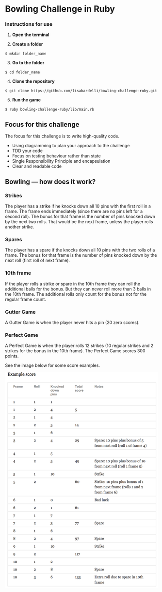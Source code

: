 Bowling Challenge in Ruby
=================

### Instructions for use

1. **Open the terminal**

2. **Create a folder**
```
$ mkdir folder_name 
```
3. **Go to the folder**
```
$ cd folder_name 
```
4. **Clone the repository**
```
$ git clone https://github.com/lisabardelli/bowling-challenge-ruby.git
```
5. **Run the game**
```
$ ruby bowling-challenge-ruby/lib/main.rb
```

## Focus for this challenge
The focus for this challenge is to write high-quality code.

* Using diagramming to plan your approach to the challenge
* TDD your code
* Focus on testing behaviour rather than state
* Single Responsibility Principle and encapsulation
* Clear and readable code

## Bowling — how does it work?

### Strikes

The player has a strike if he knocks down all 10 pins with the first roll in a frame. The frame ends immediately (since there are no pins left for a second roll). The bonus for that frame is the number of pins knocked down by the next two rolls. That would be the next frame, unless the player rolls another strike.

### Spares

The player has a spare if the knocks down all 10 pins with the two rolls of a frame. The bonus for that frame is the number of pins knocked down by the next roll (first roll of next frame).

### 10th frame

If the player rolls a strike or spare in the 10th frame they can roll the additional balls for the bonus. But they can never roll more than 3 balls in the 10th frame. The additional rolls only count for the bonus not for the regular frame count.


### Gutter Game

A Gutter Game is when the player never hits a pin (20 zero scores).

### Perfect Game

A Perfect Game is when the player rolls 12 strikes (10 regular strikes and 2 strikes for the bonus in the 10th frame). The Perfect Game scores 300 points.



See the image below for some score examples.


![Ten Pin Score Example](images/example_ten_pin_scoring.png)

